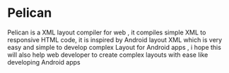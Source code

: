 # Pelican
Pelican is a XML layout  compiler for web , it compiles simple XML to responsive HTML code, it is inspired by Android layout XML which is very easy and simple to  develop complex Layout  for Android apps , i hope this will also help web developer to create complex layouts with ease like  developing Android apps
